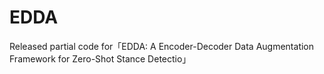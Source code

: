 # EDDA
Released partial code for「EDDA: A Encoder-Decoder Data Augmentation Framework for Zero-Shot Stance Detectio」
